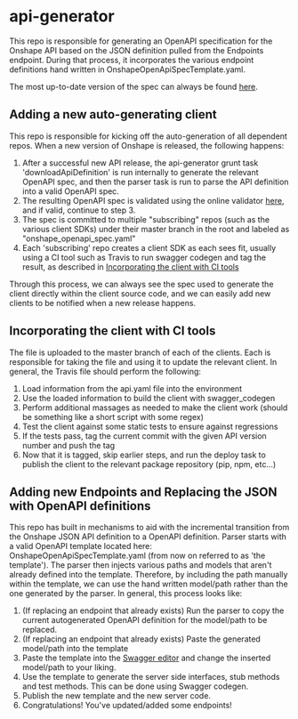 # api-generator
This repo is responsible for generating an OpenAPI specification for the Onshape API based on the JSON definition pulled from the Endpoints endpoint. During that process, it incorporates the various endpoint definitions hand written in OnshapeOpenApiSpecTemplate.yaml. 

The most up-to-date version of the spec can always be found [here](https://github.com/onshape-public/api-generator/releases/latest).

## Adding a new auto-generating client
This repo is responsible for kicking off the auto-generation of all dependent repos. When a new version of Onshape is released, the following happens:

1. After a successful new API release, the api-generator grunt task 'downloadApiDefinition' is run internally to generate the relevant OpenAPI spec, and then the parser task is run to parse the API definition into a valid OpenAPI spec. 
2. The resulting OpenAPI spec is validated using the online validator [here](http://online.swagger.io/validator), and if valid, continue to step 3.
3. The spec is committed to multiple "subscribing" repos (such as the various client SDKs) under their master branch in the root and labeled as "onshape_openapi_spec.yaml"
4. Each 'subscribing' repo creates a client SDK as each sees fit, usually using a CI tool such as Travis to run swagger codegen and tag the result, as described in [Incorporating the client with CI tools](Incorporating-the-client-with-CI-tools)

Through this process, we can always see the spec used to generate the client directly within the client source code, and we can easily add new clients to be notified when a new release happens.

## Incorporating the client with CI tools
The file is uploaded to the master branch of each of the clients. Each is responsible for taking the file and using it to update the relevant client. In general, the Travis file should perform the following:
1. Load information from the api.yaml file into the environment
2. Use the loaded information to build the client with swagger_codegen
3. Perform additional massages as needed to make the client work (should be something like a short script with some regex)
4. Test the client against some static tests to ensure against regressions
5. If the tests pass, tag the current commit with the given API version number and push the tag
6. Now that it is tagged, skip earlier steps, and run the deploy task to publish the client to the relevant package repository (pip, npm, etc...)

 ## Adding new Endpoints and Replacing the JSON with OpenAPI definitions
This repo has built in mechanisms to aid with the incremental transition from the Onshape JSON API definition to a OpenAPI definition. Parser starts with a valid OpenAPI template located here: OnshapeOpenApiSpecTemplate.yaml (from now on referred to as 'the template'). The parser then injects various paths and models that aren't already defined into the template. Therefore, by including the path manually within the template, we can use the hand written model/path rather than the one generated by the parser. In general, this process looks like:

1. (If replacing an endpoint that already exists) Run the parser to copy the current autogenerated OpenAPI definition for the model/path to be replaced.
2. (If replacing an endpoint that already exists) Paste the generated model/path into the template
3. Paste the template into the [Swagger editor](http://editor.swagger.io/) and change the inserted model/path to your liking.
4. Use the template to generate the server side interfaces, stub methods and test methods. This can be done using Swagger codegen. 
5. Publish the new template and the new server code.
6. Congratulations! You've updated/added some endpoints! 


